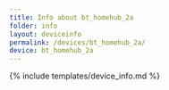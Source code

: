```yaml
---
title: Info about bt_homehub_2a
folder: info
layout: deviceinfo
permalink: /devices/bt_homehub_2a/
device: bt_homehub_2a
---
```

{% include templates/device_info.md %}
